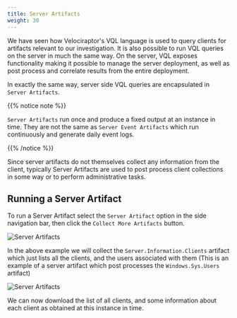 ```yaml
---
title: Server Artifacts
weight: 30
---
```


We have seen how Velociraptor's VQL language is used to query clients
for artifacts relevant to our investigation. It is also possible to
run VQL queries on the server in much the same way. On the server, VQL
exposes functionality making it possible to manage the server
deployment, as well as post process and correlate results from the
entire deployment.

In exactly the same way, server side VQL queries are encapsulated in
`Server Artifacts`.

{{% notice note %}}

`Server Artifacts` run once and produce a fixed output at an instance
in time. They are not the same as `Server Event Artifacts` which run
continuously and generate daily event logs.

{{% /notice %}}

Since server artifacts do not themselves collect any information from
the client, typically Server Artifacts are used to post process client
collections in some way or to perform administrative tasks.


## Running a Server Artifact

To run a Server Artifact select the `Server Artifact` option in the
side navigation bar, then click the `Collect More Artifacts` button.

![Server Artifacts](../server_artifacts.png)

In the above example we will collect the `Server.Information.Clients`
artifact which just lists all the clients, and the users associated
with them (This is an example of a server artifact which post
processes the `Windows.Sys.Users` artifact)

![Server Artifacts](../server_artifact_users.png)

We can now download the list of all clients, and some information
about each client as obtained at this instance in time.
